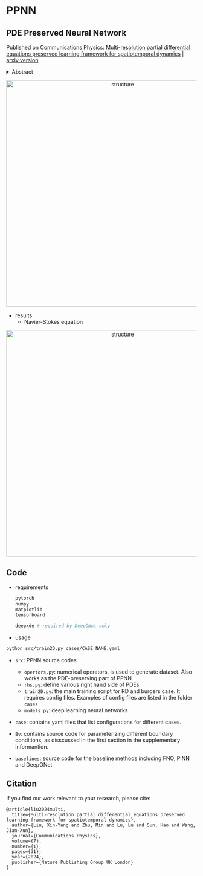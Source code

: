 # PPNN
## PDE Preserved Neural Network

Published on Communications Physics: [Multi-resolution partial differential equations preserved learning framework for spatiotemporal dynamics](https://www.nature.com/articles/s42005-024-01521-z) | [arxiv version](https://arxiv.org/pdf/2205.03990.pdf)
<details>
<summary>Abstract</summary>

Traditional data-driven deep learning models often struggle with high training costs, error accumulation, and poor generalizability in complex physical processes. Physics-informed deep learning (PiDL) addresses these challenges by incorporating physical principles into the model. Most PiDL approaches regularize training by embedding governing equations into the loss function, yet this depends heavily on extensive hyperparameter tuning to weigh each loss term. To this end, we propose to leverage physics prior knowledge by “baking” the discretized governing equations into the neural network architecture via the connection between the partial differential
equations (PDE) operators and network structures, resulting in a PDE-preserved neural network (PPNN). This method, embedding discretized PDEs through convolutional residual networks in a multi-resolution setting, largely improves the generalizability and long-term prediction accuracy, outperforming conventional black-box models. The effectiveness and merit of the proposed methods have been demonstrated across various spatiotemporal dynamical systems governed by spatiotemporal PDEs, including reaction-diffusion, Burgers’, and Navier-Stokes equations.
</details>

<p align="center"><img src="docs/demo/PDE_preserved_schematic.png" alt="structure" align="center" width="600px"></p>

* results
    * Navier-Stokes equation 
<p align="center"><img src="docs/demo/ns.gif" alt="structure" align="center" width="600px"></p>



## Code
* requirements
   ```bash
   pytorch
   numpy
   matplotlib
   tensorboard

   deepxde # required by DeepONet only
   ```
* usage
```bash
python src/train2D.py cases/CASE_NAME.yaml
```

* `src`: PPNN source codes
    * `opertors.py`: numerical operators, is used to generate dataset. Also works as the PDE-preserving part of PPNN
    * `rhs.py`: define various right hand side of PDEs
    * `train2D.py`: the main training script for RD and burgers case. It requires config files. Examples of config files are listed in the folder `cases`
    * `models.py`: deep learning neural networks

* `case`: contains yaml files that list configurations for different cases. 

* `Bv`: contains source code for parameterizing different boundary conditions, as disscussed in the first section in the supplementary informantion.

* `baselines`: source code for the baseline methods including FNO, PINN and DeepONet


## Citation
If you find our work relevant to your research, please cite:
```
@article{liu2024multi,
  title={Multi-resolution partial differential equations preserved learning framework for spatiotemporal dynamics},
  author={Liu, Xin-Yang and Zhu, Min and Lu, Lu and Sun, Hao and Wang, Jian-Xun},
  journal={Communications Physics},
  volume={7},
  number={1},
  pages={31},
  year={2024},
  publisher={Nature Publishing Group UK London}
}
```

